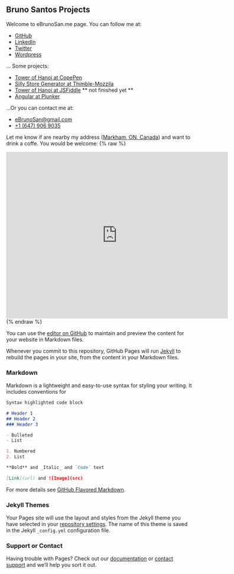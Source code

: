 ## Bruno Santos Projects

Welcome to eBrunoSan.me page. You can follow me at:
- [GitHub](https://github.com/ebrunosan)
- [LinkedIn](https://www.linkedin.com/in/ebrunosan)
- [Twitter](https://twitter.com/ebrunosan)
- [Wordpress](https://ebrunosan.wordpress.com/)

... Some projects:
- [Tower of Hanoi at CopePen](https://codepen.io/ebrunosan/pen/NMRoZX)
- [Silly Store Generator at Thimble-Mozzila](https://thimbleprojects.org/ebrunosan/467686)
- [Tower of Hanoi at JSFiddle](https://jsfiddle.net/ebrunosan/8hkxot4a/) ** not finished yet **
- [Angular at Plunker](https://embed.plnkr.co/uVy4H64hZBmzucoHjXM3/)

...Or you can contact me at:
- [eBrunoSan@gmail.com](mailto:ebrunosan@gmail.com)
- [+1 (647) 906 9035](tel:+16479069035)

Let me know if are nearby my address ([Markham, ON, Canada](https://goo.gl/maps/fSSwMpRAKRx)) and want to drink a coffe. You would be welcome:
{% raw %}
<iframe src="https://www.google.com/maps/embed?pb=!1m18!1m12!1m3!1d9943.88184885533!2d-79.30593647377125!3d43.829390253274674!2m3!1f0!2f0!3f0!3m2!1i1024!2i768!4f13.1!3m3!1m2!1s0x89d4d40989c6970b%3A0x4e855308bd976e58!2sKennedy+Rd+%26+Steeles+Ave+E%2C+Markham%2C+ON!5e0!3m2!1sen!2sca!4v1524366163534" width="600" height="450" frameborder="0" style="border:0" allowfullscreen></iframe>
{% endraw %}

You can use the [editor on GitHub](https://github.com/ebrunosan/ebrunosan.github.io/edit/master/README.md) to maintain and preview the content for your website in Markdown files.

Whenever you commit to this repository, GitHub Pages will run [Jekyll](https://jekyllrb.com/) to rebuild the pages in your site, from the content in your Markdown files.

### Markdown

Markdown is a lightweight and easy-to-use syntax for styling your writing. It includes conventions for

```markdown
Syntax highlighted code block

# Header 1
## Header 2
### Header 3

- Bulleted
- List

1. Numbered
2. List

**Bold** and _Italic_ and `Code` text

[Link](url) and ![Image](src)
```

For more details see [GitHub Flavored Markdown](https://guides.github.com/features/mastering-markdown/).

### Jekyll Themes

Your Pages site will use the layout and styles from the Jekyll theme you have selected in your [repository settings](https://github.com/ebrunosan/ebrunosan.github.io/settings). The name of this theme is saved in the Jekyll `_config.yml` configuration file.

### Support or Contact

Having trouble with Pages? Check out our [documentation](https://help.github.com/categories/github-pages-basics/) or [contact support](https://github.com/contact) and we’ll help you sort it out.

